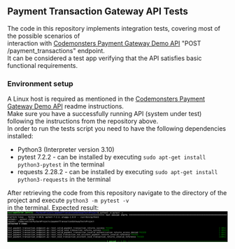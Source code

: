 ## Payment Transaction Gateway API Tests

The code in this repository implements integration tests, covering most of the possible scenarios of <br/>
interaction with [Codemonsters Payment Gateway Demo API](https://github.com/eMerchantPay/codemonsters_api_full) "POST /payment_transactions" endpoint. <br/>
It can be considered a test app verifying that the API satisfies basic functional requirements.

### Environment setup

A Linux host is required as mentioned in the [Codemonsters Payment Gateway Demo API](https://github.com/eMerchantPay/codemonsters_api_full) readme instructions. <br/>
Make sure you have a successfully running API (system under test) following the instructions from the repository above. <br/>
In order to run the tests script you need to have the following dependencies installed: <br/>
* Python3 (Interpreter version 3.10)
* pytest 7.2.2 - can be installed by executing ``` sudo apt-get install python3-pytest ``` in the terminal
* requests 2.28.2 - can be installed by executing ``` sudo apt-get install python3-requests ``` in the terminal

After retrieving the code from this repository navigate to the directory of the project and execute ``` python3 -m pytest -v ``` <br/>
in the terminal. Expected result: <br/>
![Alt text](/Docs/Images/Tests_passing.png?raw=true)
